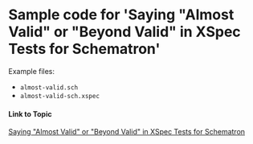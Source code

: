 # Sample code for 'Saying "Almost Valid" or "Beyond Valid" in XSpec Tests for Schematron'

Example files:

* `almost-valid.sch`
* `almost-valid-sch.xspec`

#### Link to Topic
[Saying "Almost Valid" or "Beyond Valid" in XSpec Tests for Schematron](https://medium.com/@xspectacles/saying-almost-valid-or-beyond-valid-in-xspec-tests-for-schematron-720c2f778680)
